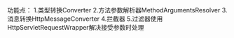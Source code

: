 功能点：
1.类型转换Converter
2.方法参数解析器MethodArgumentsResolver
3.消息转换HttpMessageConverter
4.拦截器
5.过滤器使用HttpServletRequestWrapper解决接受参数时处理